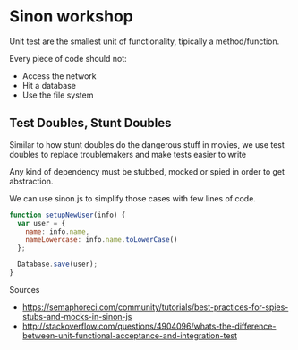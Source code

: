 # Sinon workshop

Unit test are the smallest unit of functionality, tipically a method/function.

Every piece of code should not:

- Access the network
- Hit a database
- Use the file system

## Test Doubles, Stunt Doubles

Similar to how stunt doubles do the dangerous stuff in movies, we use test doubles to replace troublemakers and make tests easier to write

Any kind of dependency must be stubbed, mocked or spied in order to get abstraction.

We can use sinon.js to simplify those cases with few lines of code.

```javascript
function setupNewUser(info) {
  var user = {
    name: info.name,
    nameLowercase: info.name.toLowerCase()
  };

  Database.save(user);
}
```


Sources
- https://semaphoreci.com/community/tutorials/best-practices-for-spies-stubs-and-mocks-in-sinon-js
- http://stackoverflow.com/questions/4904096/whats-the-difference-between-unit-functional-acceptance-and-integration-test
